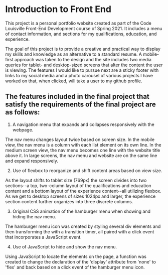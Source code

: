 #  Introduction to Front End 

This project is a personal portfolio website created as part of the Code Louisville Front-End Development course of Spring 2021. It includes a menu of contact information, and sections for my qualifications, education, and experience. 

The goal of this project is to provide a creative and practical way to display my skills and knowledge as an alternative to a standard resume. A mobile-first approach was taken to the design and the site includes two media queries for tablet- and desktop-sized screens that alter the content the user is viewing. The features I would like to pursue next are a sticky footer with links to my social media and a photo carousel of various projects I have worked on that, when clicked, will take a user to my github profile.

## The features included in the final project that satisfy the requirements of the final project are as follows:

1. A navigation menu that expands and collapses responsively with the webpage.

The nav menu changes layout twice based on screen size. In the mobile view, the nav menu is a column with each list element on its own line. In the medium screen view, the nav menu becomes one line with the website title above it. In large screens, the nav menu and website are on the same line and expand responsively.

2. Use of flexbox to reorganize and shift content areas based on view size.

As the layout shifts to tablet size (769px) the screen divides into two sections--a top, two-column layout of the qualifications and education content and a bottom layout of the experience content--all utilizing flexbox. As we get to desktop screens of sizes 1024px and larger, the experience section content further organizes into three discrete columns. 

3. Original CSS animation of the hamburger menu when showing and hiding the nav menu.

The hamburger menu icon was created by styling several div elements and then transforming the with a transition timer, all paired with a click event that incorporates a JavaScript event.

4. Use of JavaScript to hide and show the nav menu.

Using JavaScript to locate the elements on the page, a function was created to change the declaration of the 'display' attribute from 'none' to 'flex' and back based on a click event of the hamburger menu icon.








